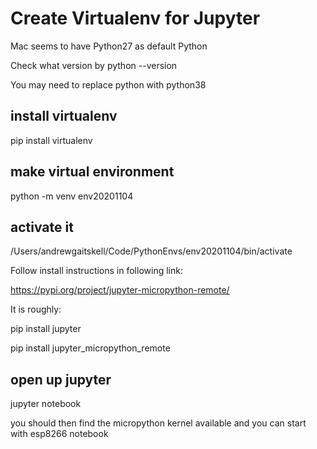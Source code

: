 # Create Virtualenv for Jupyter

Mac seems to have Python27 as default Python

Check what version by python --version

You may need to replace python with python38

## install virtualenv

pip install virtualenv

## make virtual environment

python -m venv env20201104

## activate it

/Users/andrewgaitskell/Code/PythonEnvs/env20201104/bin/activate

Follow install instructions in following link:

https://pypi.org/project/jupyter-micropython-remote/

It is roughly:

pip install jupyter

pip install jupyter_micropython_remote

## open up jupyter

jupyter notebook

you should then find the micropython kernel available and you can start with esp8266 notebook


